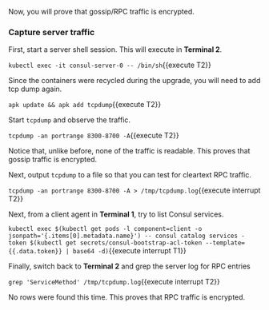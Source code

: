 Now, you will prove that gossip/RPC traffic is encrypted.

### Capture server traffic

First, start a server shell session.
This will execute in **Terminal 2**.

`kubectl exec -it consul-server-0 -- /bin/sh`{{execute T2}}

Since the containers were recycled during the upgrade, you will
need to add tcp dump again.

`apk update && apk add tcpdump`{{execute T2}}

Start `tcpdump` and observe the traffic.

`tcpdump -an portrange 8300-8700 -A`{{execute T2}}

Notice that, unlike before, none of the traffic is readable. This
proves that gossip traffic is encrypted.

Next, output `tcpdump` to a file so that you can test for cleartext RPC traffic.

`tcpdump -an portrange 8300-8700 -A > /tmp/tcpdump.log`{{execute interrupt T2}}

Next, from a client agent in **Terminal 1**, try to list Consul services.

`kubectl exec $(kubectl get pods -l component=client -o jsonpath='{.items[0].metadata.name}') -- consul catalog services -token $(kubectl get secrets/consul-bootstrap-acl-token --template={{.data.token}} | base64 -d)`{{execute interrupt T1}}

Finally, switch back to **Terminal 2** and grep the server log for RPC entries

`grep 'ServiceMethod' /tmp/tcpdump.log`{{execute interrupt T2}}

No rows were found this time. This proves that RPC traffic is encrypted.
